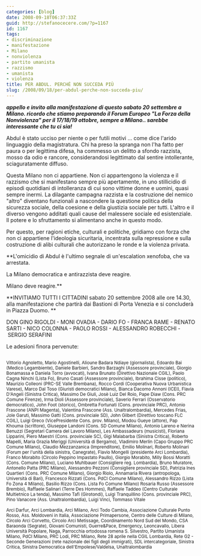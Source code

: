 ```yaml
---
categories: [blog]
date: 2008-09-18T06:37:33Z
guid: http://stefanocecere.com/?p=1167
id: 1167
tags:
- discriminazione
- manifestazione
- Milano
- nonviolenza
- partito umanista
- razzismo
- umanista
- violenza
title: PER ABDUL. PERCHÉ NON SUCCEDA PIÙ
slug: /2008/09/18/per-abdul-perche-non-succeda-piu/
---
```


**_appello e invito alla manifestazione di questo sabato 20 settembre a Milano. ricordo che stiamo preparando il Forum Europeo "La Forza della Nonviolenza" per il 17/18/19 ottobre, sempre a Milano.. sarebbe interessante che tu ci sia!_**

Abdul è stato ucciso per niente o per futili motivi … come dice l'arido linguaggio della magistratura. Chi ha preso la spranga non l'ha fatto per paura o per legittima difesa, ha commesso un delitto a sfondo razzista, mosso da odio e rancore, considerandosi legittimato dal sentire intollerante, sciaguratamente diffuso.

Questa Milano non ci appartiene. Non ci appartengono la violenza e il razzismo che si manifestano sempre più apertamente, in uno stillicidio di episodi quotidiani di intolleranza di cui sono vittime donne e uomini, quasi sempre inermi. La dilagante campagna razzista e la costruzione del nemico "altro" diventano funzionali a nascondere la questione politica della sicurezza sociale, della coesione e della giustizia sociale per tutti. L'altro e il diverso vengono additati quali cause del malessere sociale ed esistenziale. Il potere e lo sfruttamento si alimentano anche in questo modo.

Per questo, per ragioni etiche, culturali e politiche, gridiamo con forza che non ci appartiene l'ideologia sicuritaria, incentrata sulla repressione e sulla costruzione di alibi culturali che autorizzano le ronde e la violenza privata.

**L'omicidio di Abdul è l'ultimo segnale di un'escalation xenofoba, che va arrestata.
  
La Milano democratica e antirazzista deve reagire.
  
Milano deve reagire.**

**INVITIAMO TUTTI I CITTADINI sabato 20 settembre 2008 alle ore 14.30, alla manifestazione che partirà dai Bastioni di Porta Venezia e si concluderà in Piazza Duomo. **

DON GINO RIGOLDI - MONI OVADIA - DARIO FO - FRANCA RAME - RENATO SARTI - NICO COLONNA - PAOLO ROSSI - ALESSANDRO ROBECCHI - SERGIO SERAFINI

Le adesioni finora pervenute: 
  
<small><br /> Vittorio Agnoletto, Mario Agostinelli, Alioune Badara Ndiaye (giornalista), Edoardo Bai (Medico Legambiente), Daniele Barbieri, Sandro Barzaghi (Assessore provinciale), Giorgio Bonamassa e Daniela Torro (avvocati), Ivana Brunato (Direttivo Nazionale CGIL), Paolo Cagna Ninchi (Lista Fo), Bruno Casati (Assessore provinciale), Ibrahima Cisse (politico), Maurizio Colleoni (PRC-SE Valle Brembana), Rocco Cordi (Cooperativa Nuova Urbanistica Varese), Marco Dal Toso (Giuristi democratici Milano), Bianca Dacomo Annoni (ICEI), Flavia D'Angeli (Sinistra Critica), Massimo De Giuli, Josè Luiz Del Roio, Pape Diaw (Cons. PRC Comune Firenze), Irma Dioli (Assessore provinciale), Saverio Ferrari (Osservatorio democratico), John Foot (storico), Ombretta Fortunati (Cons. provinciale PRC), Antonio Frascone (ANPI Magenta), Valentina Frascone (Ass. Unaltralombardia), Mercedes Frias, Jole Garuti, Massimo Gatti (Cons. provinciale SD), John Gilbert (Direttivo toscano FLC CGIL), Luigi Greco (VicePresidente Cons. prov. Milano), Modou Gueye (attore), Pap Khouma (scrittore), Giuseppe Landoni (Cons. SD Comune Milano), Antonio Lareno e Nerina Benuzzi (Segretari Camera del Lavoro Milano), Les Ambassadeurs (musicisti), Floriana Lipparini, Piero Maestri (Cons. provinciale SC), Gigi Malabarba (Sinistra Critica), Roberto Mapelli, Maria Grazia Meriggi (Università di Bergamo), Vladimiro Merlin (Capo Gruppo PRC Comune Milano), Claudio Mezzanzanica (Imprenditore), Emilio Molinari, Roberto Molinari (Forum per l'unità della sinistra, Canegrate), Flavio Mongelli (presidente Arci Lombardia), Franco Morabito (Circolo Peppino Impastato Paullo), Giorgio Morabito, Milly Bossi Moratti (Cons. Comune Milano), Luciano Muhlbauer (Consigliere reg. Lombardia), Bruno Muratore, Antonello Patta (PRC Milano), Alessandro Pezzoni (Consigliere provinciale SD), Patrizia Ines Quartieri (Cons. PRC Comune Milano), Giorgio Riolo, Annamaria Rivera (antropologa, Università di Bari), Francesco Rizzati (Cons. PdCI Comune Milano), Alessandro Rizzo (Lista Fo Zona 4 Milano), Basilio Rizzo (Cons. Lista Fo Comune Milano) Rosaria Russo (Assessore Brembio), Raffaele Salinari (Terre Des Hommes), Raffaele Taddeo (Centro Culturale Multietnico La tenda), Massimo Tafi (Girotondi), Luigi Tranquillino (Cons. provinciale PRC), Pino Vanacore (Ass. Unaltralombardia), Luigi Vinci, Tommaso Vitale</small>

 <small></small>

<small>Arci Darfur, Arci Lombardia, Arci Milano, Arci Todo Cambia, Associazione Culturale Punto Rosso, Ass. Moldoveni in Italia, Associazione Primapersone, Centro delle Culture di Milano, Circolo Arci Corvetto, Circolo Arci Metissage, Coordinamento Nord Sud del Mondo, CSA Baraonda (Segrate), Giovani Comunisti, Guerre&Pace, Emergency, Leoncavallo, Libera Università Popolare, Naga, Parrocchia ortodossa romena S. Silvestro, Partito Umanista Milano, PdCI Milano, PRC Lodi, PRC Milano, Rete 28 aprile nella CGIL Lombardia, Rete G2 - Seconde Generazioni (rete nazionale dei figli degli immigrati), SDL intercategoriale, Sinistra Critica, Sinistra Democratica dell'Empolese/Valdelsa, Unaltralombardia</small>